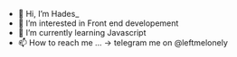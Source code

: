 - 👋 Hi, I’m Hades_
- 👀 I’m interested in Front end developement
- 🌱 I’m currently learning Javascript
- 📫 How to reach me ...
          -> telegram me on @leftmelonely

<!---
leftmelonely/leftmelonely is a ✨ special ✨ repository because its `README.md` (this file) appears on your GitHub profile.
You can click the Preview link to take a look at your changes.
--->
